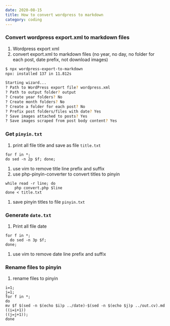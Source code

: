 ```yaml
---
date: 2020-08-15
title: How to convert wordpress to markdown
category: coding
---
```


### Convert wordpress export.xml to markdown files

1. Wordpress export xml
1. convert export.xml to markdown files (no year, no day, no folder for each post, date prefix, not download images)

```bash
$ npx wordpress-export-to-markdown
npx: installed 137 in 11.812s

Starting wizard...
? Path to WordPress export file? wordpress.xml
? Path to output folder? output
? Create year folders? No
? Create month folders? No
? Create a folder for each post? No
? Prefix post folders/files with date? Yes
? Save images attached to posts? Yes
? Save images scraped from post body content? Yes
```



### Get `pinyin.txt`

1. print all file title and save as file `title.txt`

```
for f in *;
do sed -n 2p $f; done;
```

1. use vim to remove title line prefix and suffix
1. use php-pinyin-converter to convert titles to pinyin

```
while read -r line; do
	php convert.php $line
done < title.txt
```

1. save pinyin titles to file `pinyin.txt`

### Generate `date.txt`

1. Print all file date  
```
for f in *;
  do sed -n 3p $f;
done;
```
1. use vim to remove date line prefix and suffix

### Rename files to pinyin

1. rename files to pinyin

```
i=1;
j=1;
for f in *;
do
mv $f $(sed -n $(echo $i)p ../date)-$(sed -n $(echo $j)p ../out.cv).md
((i=i+1))
((j=j+1));
done
```
